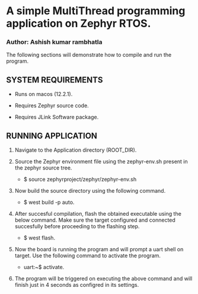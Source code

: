 # A simple MultiThread programming application on Zephyr RTOS.
### Author: Ashish kumar rambhatla

The following sections will demonstrate how to compile and run the program.


##   SYSTEM REQUIREMENTS  ##

- Runs on macos (12.2.1).

- Requires Zephyr source code. 

- Requires JLink Software package. 

## RUNNING APPLICATION ##

1. Navigate to the Application directory (ROOT_DIR).

2. Source the Zephyr environment file using the zephyr-env.sh present in the zephyr source tree.
    - $ source zephyrproject/zephyr/zephyr-env.sh

3. Now build the source directory using the following command. 
    - $ west build -p auto.

4. After succesful compilation, flash the obtained executable using the below command. Make sure
   the target configured and connected succesfully before proceeding to the flashing step.
    - $ west flash.

5. Now the board is running the program and will prompt a uart shell on target. Use the following
   command to activate the program.
    - uart:~$ activate.

6. The program will be triggered on executing the above command and will finish just in 4 seconds as 
   configred in its settings.
